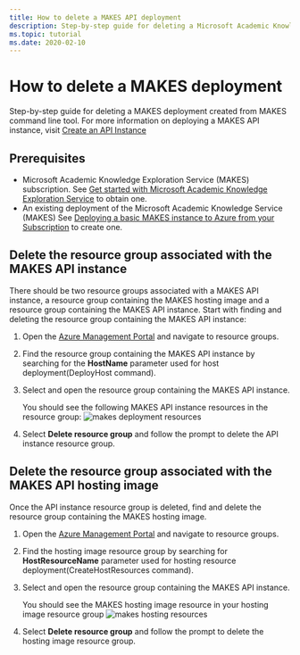 ```yaml
---
title: How to delete a MAKES API deployment
description: Step-by-step guide for deleting a Microsoft Academic Knowledge Exploration Service(MAKES) deployment using azure portal.
ms.topic: tutorial
ms.date: 2020-02-10
---
```


# How to delete a MAKES deployment

 Step-by-step guide for deleting a MAKES deployment created from MAKES command line tool. For more information on deploying a MAKES API instance, visit [Create an API Instance](get-started-create-api-instances.md)

## Prerequisites

- Microsoft Academic Knowledge Exploration Service (MAKES) subscription. See [Get started with Microsoft Academic Knowledge Exploration Service](get-started-setup-provisioning.md) to obtain one.
- An existing deployment of the Microsoft Academic Knowledge Service (MAKES) See [Deploying a basic MAKES instance to Azure from your Subscription](get-started-create-api-instances.md) to create one.

## Delete the resource group associated with the MAKES API instance

There should be two resource groups associated with a MAKES API instance, a resource group containing the MAKES hosting image and a resource group containing the MAKES API instance. Start with finding and deleting the resource group containing the MAKES API instance:

1. Open the [Azure Management Portal](https://portal.azure.com) and navigate to resource groups.

1. Find the resource group containing the MAKES API instance by searching for the **HostName** parameter used for host deployment(DeployHost command).  

1. Select and open the resource group containing the MAKES API instance.

    You should see the following MAKES API instance resources in the resource group:
    ![makes deployment resources](media/makes-deployment-resources.png)

1. Select **Delete resource group** and follow the prompt to delete the API instance resource group.

## Delete the resource group associated with the MAKES API hosting image

Once the API instance resource group is deleted, find and delete the resource group containing the MAKES hosting image.

1. Open the [Azure Management Portal](https://portal.azure.com) and navigate to resource groups.

1. Find the hosting image resource group by searching for **HostResourceName** parameter used for hosting resource deployment(CreateHostResources command).  

1. Select and open the resource group containing the MAKES API instance.

    You should see the MAKES hosting image resource in your hosting image resource group
    ![makes hosting resources](media/makes-hosting-resources.png)

1. Select **Delete resource group** and follow the prompt to delete the hosting image resource group.  
